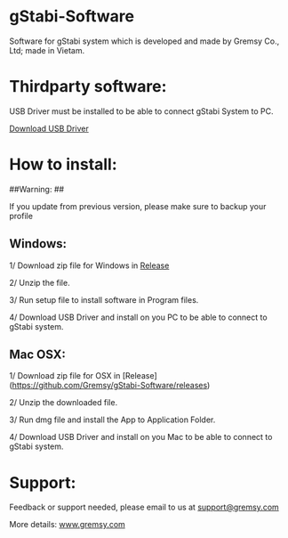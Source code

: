 # gStabi-Software
Software for gStabi system which is developed and made by Gremsy Co., Ltd; made in Vietam.

# Thirdparty software:
USB Driver must be installed to be able to connect gStabi System to PC.

[Download USB Driver](https://www.silabs.com/products/mcu/Pages/USBtoUARTBridgeVCPDrivers.aspx)
# How to install:

##Warning: ##

If you update from previous version, please make sure to backup your profile


## Windows:
1/ Download zip file for Windows in [Release](https://github.com/Gremsy/gStabi-Software/releases)

2/ Unzip the file.

3/ Run setup file to install software in Program files.

4/ Download USB Driver and install on you PC to be able to connect to gStabi system.

## Mac OSX:
1/ Download zip file for OSX in [Release] (https://github.com/Gremsy/gStabi-Software/releases)

2/ Unzip the downloaded file.

3/ Run dmg file and install the App to Application Folder.

4/ Download USB Driver and install on you Mac to be able to connect to gStabi system.

# Support:

Feedback or support needed, please email to us at support@gremsy.com

More details: www.gremsy.com




